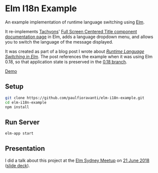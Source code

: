# Elm I18n Example

An example implementation of runtime language switching using [Elm][].

It re-implements [Tachyons][]'
[Full Screen Centered Title component documentation page][] in Elm, adds a
language dropdown menu, and allows you to switch the language of the message
displayed.

It was created as part of a blog post I wrote about
_[Runtime Language Switching in Elm][]_. The post references the example when it
was using Elm 0.18, so that application state is preserved in the
[0.18 branch][].

[Demo][]

## Setup

```sh
git clone https://github.com/paulfioravanti/elm-i18n-example.git
cd elm-i18n-example
npm install
```

## Run Server

```sh
elm-app start
```

## Presentation

I did a talk about this project at the [Elm Sydney Meetup][] on
[21 June 2018][elm-sydney-20180621] ([slide deck][speakerdeck]).

[0.18 branch]: https://github.com/paulfioravanti/elm-i18n-example/tree/0.18
[Demo]: https://elm-i18n-example.herokuapp.com/
[Elm]: http://elm-lang.org/
[Elm Sydney Meetup]: https://www.meetup.com/Sydney-Elm-Meetup/
[elm-sydney-20180621]: https://www.meetup.com/Sydney-Elm-Meetup/events/pdpzvmyxjbcc/
[Full Screen Centered Title component documentation page]: http://tachyons.io/components/layout/full-screen-centered-title/index.html
[Runtime Language Switching in Elm]: https://paulfioravanti.com/blog/2018/05/11/runtime-language-switching-in-elm/
[speakerdeck]: https://speakerdeck.com/paulfioravanti/runtime-i18n-in-elm
[Tachyons]: http://tachyons.io/
